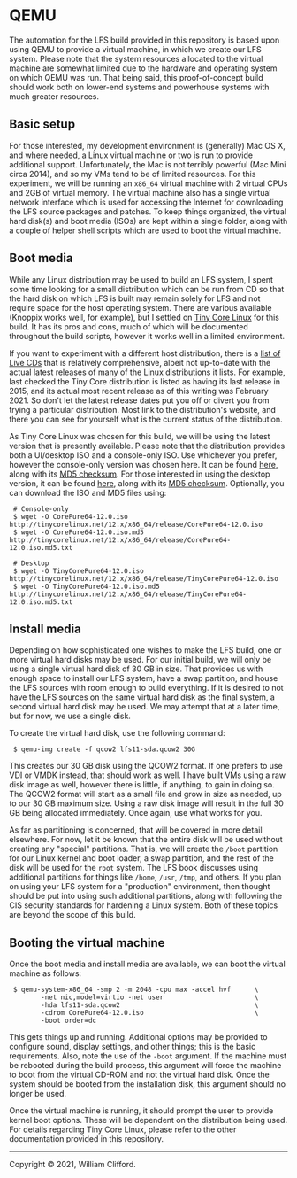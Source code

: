 # QEMU

The automation for the LFS build provided in this repository is based upon using QEMU to
provide a virtual machine, in which we create our LFS system. Please note that the system
resources allocated to the virtual machine are somewhat limited due to the hardware and
operating system on which QEMU was run. That being said, this proof-of-concept build
should work both on lower-end systems and powerhouse systems with much greater resources.

## Basic setup

For those interested, my development environment is (generally) Mac OS X, and where
needed, a Linux virtual machine or two is run to provide additional support. Unfortunately,
the Mac is not terribly powerful (Mac Mini circa 2014), and so my VMs tend to be of
limited resources. For this experiment, we will be running an `x86_64` virtual machine
with 2 virtual CPUs and 2GB of virtual memory. The virtual machine also has a single
virtual network interface which is used for accessing the Internet for downloading the
LFS source packages and patches. To keep things organized, the virtual hard disk(s) and
boot media (ISOs) are kept within a single folder, along with a couple of helper shell
scripts which are used to boot the virtual machine.

## Boot media

While any Linux distribution may be used to build an LFS system, I spent some time looking
for a small distribution which can be run from CD so that the hard disk on which LFS is
built may remain solely for LFS and not require space for the host operating system.
There are various available (Knoppix works well, for example), but I settled on [Tiny Core
Linux](http://tinycorelinux.net/) for this build. It has its pros and cons, much of which
will be documented throughout the build scripts, however it works well in a limited
environment.

If you want to experiment with a different host distribution, there is a
[list of Live CDs](https://livecdlist.com/os/linux/) that is relatively comprehensive,
albeit not up-to-date with the actual latest releases of many of the Linux distributions
it lists. For example, last checked the Tiny Core distribution is listed as having its
last release in 2015, and its actual most recent release as of this writing was
February 2021. So don't let the latest release dates put you off or divert you from
trying a particular distribution. Most link to the distribution's website, and there you
can see for yourself what is the current status of the distribution.

As Tiny Core Linux was chosen for this build, we will be using the latest version that
is presently available. Please note that the distribution provides both a UI/desktop
ISO and a console-only ISO. Use whichever you prefer, however the console-only version
was chosen here. It can be found [here](http://tinycorelinux.net/12.x/x86_64/release/CorePure64-12.0.iso),
along with its [MD5 checksum](http://tinycorelinux.net/12.x/x86_64/release/CorePure64-12.0.iso.md5.txt).
For those interested in using the desktop version, it can be found
[here](http://tinycorelinux.net/12.x/x86_64/release/TinyCorePure64-12.0.iso), along with its
[MD5 checksum](http://tinycorelinux.net/12.x/x86_64/release/TinyCorePure64-12.0.iso.md5.txt).
Optionally, you can download the ISO and MD5 files using:

```shell
 # Console-only
 $ wget -O CorePure64-12.0.iso http://tinycorelinux.net/12.x/x86_64/release/CorePure64-12.0.iso
 $ wget -O CorePure64-12.0.iso.md5 http://tinycorelinux.net/12.x/x86_64/release/CorePure64-12.0.iso.md5.txt
 
 # Desktop
 $ wget -O TinyCorePure64-12.0.iso http://tinycorelinux.net/12.x/x86_64/release/TinyCorePure64-12.0.iso
 $ wget -O TinyCorePure64-12.0.iso.md5 http://tinycorelinux.net/12.x/x86_64/release/TinyCorePure64-12.0.iso.md5.txt
```

## Install media

Depending on how sophisticated one wishes to make the LFS build, one or more virtual hard
disks may be used. For our initial build, we will only be using a single virtual hard disk
of 30 GB in size. That provides us with enough space to install our LFS system, have a
swap partition, and house the LFS sources with room enough to build everything. If it is
desired to not have the LFS sources on the same virtual hard disk as the final system,
a second virtual hard disk may be used. We may attempt that at a later time, but for now,
we use a single disk.

To create the virtual hard disk, use the following command:

```shell
 $ qemu-img create -f qcow2 lfs11-sda.qcow2 30G
```

This creates our 30 GB disk using the QCOW2 format. If one prefers to use VDI or VMDK instead,
that should work as well. I have built VMs using a raw disk image as well, however there
is little, if anything, to gain in doing so. The QCOW2 format will start as a small file and
grow in size as needed, up to our 30 GB maximum size. Using a raw disk image will result in
the full 30 GB being allocated immediately. Once again, use what works for you.

As far as partitioning is concerned, that will be covered in more detail elsewhere. For
now, let it be known that the entire disk will be used without creating any "special"
partitions. That is, we will create the `/boot` partition for our Linux kernel and boot
loader, a swap partition, and the rest of the disk will be used for the `root` system.
The LFS book discusses using additional partitions for things like `/home`, `/usr`,
`/tmp`, and others. If you plan on using your LFS system for a "production" environment,
then thought should be put into using such additional partitions, along with following
the CIS security standards for hardening a Linux system. Both of these topics are
beyond the scope of this build.

## Booting the virtual machine

Once the boot media and install media are available, we can boot the virtual machine as
follows:

```shell
 $ qemu-system-x86_64 -smp 2 -m 2048 -cpu max -accel hvf      \
        -net nic,model=virtio -net user                       \
        -hda lfs11-sda.qcow2                                  \
        -cdrom CorePure64-12.0.iso                            \
        -boot order=dc
```

This gets things up and running. Additional options may be provided to configure sound,
display settings, and other things; this is the basic requirements. Also, note the use
of the `-boot` argument. If the machine must be rebooted during the build process, this
argument will force the machine to boot from the virtual CD-ROM and not the virtual hard
disk. Once the system should be booted from the installation disk, this argument should
no longer be used.

Once the virtual machine is running, it should prompt the user to provide kernel boot
options. These will be dependent on the distribution being used. For details regarding
Tiny Core Linux, please refer to the other documentation provided in this repository.

---
Copyright &copy; 2021, William Clifford.
